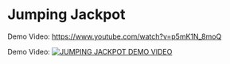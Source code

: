 # Jumping Jackpot

Demo Video: https://www.youtube.com/watch?v=p5mK1N_8moQ

Demo Video: [![JUMPING JACKPOT DEMO VIDEO](http://img.youtube.com/vi/p5mK1N_8moQ/0.jpg)](http://www.youtube.com/watch?v=p5mK1N_8moQ)

